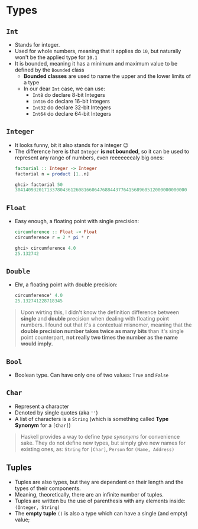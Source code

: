 # Types

## `Int`

- Stands for integer.
- Used for whole numbers, meaning that it applies do `10`, but naturally won't be the applied type for `10.1`
- It is bounded, meaning it has a minimum and maximum value to be defined by the `Bounded` class
    - **Bounded classes** are used to name the upper and the lower limits of a type
    - In our dear `Int` case, we can use:
        - `Int8` do declare 8-bit Integers
        - `Int16` do declare 16-bit Integers
        - `Int32` do declare 32-bit Integers
        - `Int64` do declare 64-bit Integers

## `Integer`

- It looks funny, bit it also stands for a integer :wink:
- The difference here is that `Integer` **is not bounded**, so it can be used to represent any range of numbers, even reeeeeeealy big ones:
    ```haskell
    factorial :: Integer -> Integer  
    factorial n = product [1..n] 

    ghci> factorial 50
    30414093201713378043612608166064768844377641568960512000000000000
    ```

## `Float`

- Easy enough, a floating point with single precision:
  ```haskell
  circumference :: Float -> Float  
  circumference r = 2 * pi * r

  ghci> circumference 4.0  
  25.132742  
  ```

## `Double`

- Ehr, a floating point with double precision:
  ```haskell
  circumference' 4.0  
  25.132741228718345
  ```

> Upon wirting this, I didn't know the definition difference between **single** and **double** precision when dealing with floating point numbers. I found out that it's a contextual misnomer, meaning that the **double precision number takes twice as many bits** than it's single point counterpart, **not really two times the number as the name would imply.**


## `Bool`

- Boolean type. Can have only one of two values: `True` and `False`


## `Char`

- Represent a character
- Denoted by single quotes (aka `''`)
- A list of characters is a `String` (which is something called **Type Synonym** for a `[Char]`)

> Haskell provides a way to define *type synonyms* for convenience sake. They do not define new types, but simply give new names for existing ones, as: `String` for `[Char]`, `Person` for `(Name, Address)`

## Tuples

- Tuples are also types, but they are dependent on their length and the types of their components.
- Meaning, theoretically, there are an infinite number of tuples.
- Tuples are written bu the use of parenthesis with any elements inside: `(Integer, String)`
- The **empty tuple** `()` is also a type which can have a single (and empty) value;